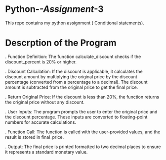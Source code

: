 # Python-_-Assignment_-3
This repo contains my python assignment  ( Conditional statements). 

# Descrption of the Program

. Function Definition: The function calculate_discount checks if the discount_percent is 20% or higher.

. Discount Calculation: If the discount is applicable, it calculates the discount amount by multiplying the original price by the discount percentage (converted from a percentage to a 
  decimal). The discount amount is subtracted from the original price to get the final price.

. Return Original Price: If the discount is less than 20%, the function returns the original price without any discount.

. User Inputs: The program prompts the user to enter the original price and the discount percentage. These inputs are converted to floating-point numbers for accurate calculations.

. Function Call: The function is called with the user-provided values, and the result is stored in final_price.

. Output: The final price is printed formatted to two decimal places to ensure it represents a standard monetary value.

